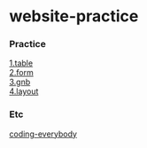 # website-practice
<h3>Practice</h3>
<a href="https://gitbylee.github.io/website-practice/practice/table.html">1.table</a><br>
<a href="">2.form</a><br>
<a href="">3.gnb</a><br>
<a href="">4.layout</a><br>


<h3>Etc</h3>
<a href="https://gitbylee.github.io/website-practice/coding-everybody/index.html">coding-everybody</a>
